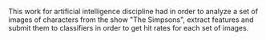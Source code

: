 This work for artificial intelligence discipline had in order to analyze a set of images of characters from the show "The Simpsons", extract features and submit them to classifiers in order to get hit rates for each set of images.

